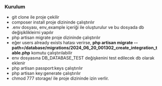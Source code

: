 ### Kurulum

- git clone ile proje çekilir
- composer install proje dizininde çalıştırılır
- .env dosyası, env_example içeriği ile oluşturulur ve bu dosyada db değişiklikleirni yapılır
- php artisan migrate proje dizininde çalıştırılır
- eğer users already exists hatası verirse, <b>php artisan migrate --path=/database/migrations/2024_06_20_001302_create_integration_table.php</b> komutu çalıştırılabilir
- env dosyasına DB_DATABASE_TEST değişkenini test edilecek db olarak eklenir
- php artisan passport:keys çalıştırılır
- php artisan key:generate çalıştırılır
- chmod 777 storage/ ile proje dizininde izin verlir.
